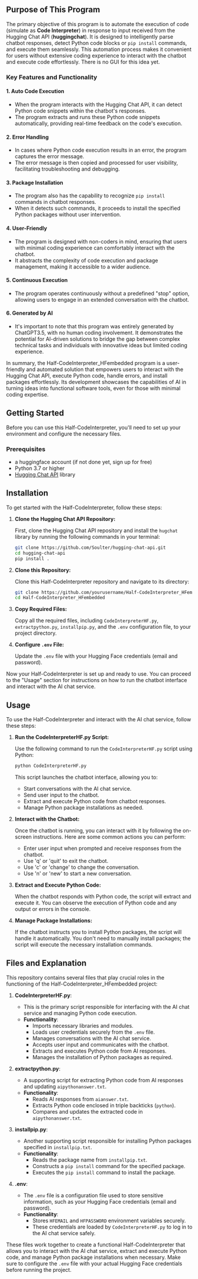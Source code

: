 ## Purpose of This Program

The primary objective of this program is to automate the execution of code (simulate as **Code Interpreter**) in response to input received from the Hugging Chat API (**huggingchat**). It is designed to intelligently parse chatbot responses, detect Python code blocks or `pip install` commands, and execute them seamlessly. This automation process makes it convenient for users without extensive coding experience to interact with the chatbot and execute code effortlessly. There is no GUI for this idea yet.

### Key Features and Functionality

#### 1. Auto Code Execution
   - When the program interacts with the Hugging Chat API, it can detect Python code snippets within the chatbot's responses.
   - The program extracts and runs these Python code snippets automatically, providing real-time feedback on the code's execution.

#### 2. Error Handling
   - In cases where Python code execution results in an error, the program captures the error message.
   - The error message is then copied and processed for user visibility, facilitating troubleshooting and debugging.

#### 3. Package Installation
   - The program also has the capability to recognize `pip install` commands in chatbot responses.
   - When it detects such commands, it proceeds to install the specified Python packages without user intervention.

#### 4. User-Friendly
   - The program is designed with non-coders in mind, ensuring that users with minimal coding experience can comfortably interact with the chatbot.
   - It abstracts the complexity of code execution and package management, making it accessible to a wider audience.

#### 5. Continuous Execution
   - The program operates continuously without a predefined "stop" option, allowing users to engage in an extended conversation with the chatbot.

#### 6. Generated by AI
   - It's important to note that this program was entirely generated by ChatGPT3.5, with no human coding involvement. It demonstrates the potential for AI-driven solutions to bridge the gap between complex technical tasks and individuals with innovative ideas but limited coding experience.

In summary, the Half-CodeInterpreter_HFembedded program is a user-friendly and automated solution that empowers users to interact with the Hugging Chat API, execute Python code, handle errors, and install packages effortlessly. Its development showcases the capabilities of AI in turning ideas into functional software tools, even for those with minimal coding expertise.

## Getting Started

Before you can use this Half-CodeInterpreter, you'll need to set up your environment and configure the necessary files.

### Prerequisites

- a huggingface account (if not done yet, sign up for free)
- Python 3.7 or higher
- [Hugging Chat API](https://github.com/Soulter/hugging-chat-api) library

## Installation

To get started with the Half-CodeInterpreter, follow these steps:

1. **Clone the Hugging Chat API Repository:**

   First, clone the Hugging Chat API repository and install the `hugchat` library by running the following commands in your terminal:

   ```bash
   git clone https://github.com/Soulter/hugging-chat-api.git
   cd hugging-chat-api
   pip install .
   ```

2. **Clone this Repository:**

   Clone this Half-CodeInterpreter repository and navigate to its directory:

   ```bash
   git clone https://github.com/yourusername/Half-CodeInterpreter_HFembedded.git
   cd Half-CodeInterpreter_HFembedded
   ```

3. **Copy Required Files:**

   Copy all the required files, including `CodeInterpreterHF.py`, `extractpython.py`, `installpip.py`, and the `.env` configuration file, to your project directory.

4. **Configure `.env` File:**

   Update the `.env` file with your Hugging Face credentials (email and password).

Now your Half-CodeInterpreter is set up and ready to use. You can proceed to the "Usage" section for instructions on how to run the chatbot interface and interact with the AI chat service.


## Usage

To use the Half-CodeInterpreter and interact with the AI chat service, follow these steps:

1. **Run the CodeInterpreterHF.py Script:**

   Use the following command to run the `CodeInterpreterHF.py` script using Python:

   ```bash
   python CodeInterpreterHF.py
   ```

   This script launches the chatbot interface, allowing you to:

   - Start conversations with the AI chat service.
   - Send user input to the chatbot.
   - Extract and execute Python code from chatbot responses.
   - Manage Python package installations as needed.

2. **Interact with the Chatbot:**

   Once the chatbot is running, you can interact with it by following the on-screen instructions. Here are some common actions you can perform:

   - Enter user input when prompted and receive responses from the chatbot.
   - Use 'q' or 'quit' to exit the chatbot.
   - Use 'c' or 'change' to change the conversation.
   - Use 'n' or 'new' to start a new conversation.

3. **Extract and Execute Python Code:**

   When the chatbot responds with Python code, the script will extract and execute it. You can observe the execution of Python code and any output or errors in the console.

4. **Manage Package Installations:**

   If the chatbot instructs you to install Python packages, the script will handle it automatically. You don't need to manually install packages; the script will execute the necessary installation commands.


## Files and Explanation

This repository contains several files that play crucial roles in the functioning of the Half-CodeInterpreter_HFembedded project:

1. **CodeInterpreterHF.py**:
   - This is the primary script responsible for interfacing with the AI chat service and managing Python code execution.
   - **Functionality**:
     - Imports necessary libraries and modules.
     - Loads user credentials securely from the `.env` file.
     - Manages conversations with the AI chat service.
     - Accepts user input and communicates with the chatbot.
     - Extracts and executes Python code from AI responses.
     - Manages the installation of Python packages as required.

2. **extractpython.py**:
   - A supporting script for extracting Python code from AI responses and updating `aipythonanswer.txt`.
   - **Functionality**:
     - Reads AI responses from `aianswer.txt`.
     - Extracts Python code enclosed in triple backticks (```python```).
     - Compares and updates the extracted code in `aipythonanswer.txt`.

3. **installpip.py**:
   - Another supporting script responsible for installing Python packages specified in `installpip.txt`.
   - **Functionality**:
     - Reads the package name from `installpip.txt`.
     - Constructs a `pip install` command for the specified package.
     - Executes the `pip install` command to install the package.

4. **.env**:
   - The `.env` file is a configuration file used to store sensitive information, such as your Hugging Face credentials (email and password).
   - **Functionality**:
     - Stores `HFEMAIL` and `HFPASSWORD` environment variables securely.
     - These credentials are loaded by `CodeInterpreterHF.py` to log in to the AI chat service safely.

These files work together to create a functional Half-CodeInterpreter that allows you to interact with the AI chat service, extract and execute Python code, and manage Python package installations when necessary. Make sure to configure the `.env` file with your actual Hugging Face credentials before running the project.

